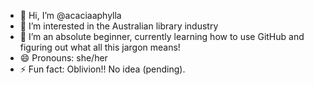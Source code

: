 - 👋 Hi, I’m @acaciaaphylla
- 👀 I’m interested in the Australian library industry 
- 🌱 I’m an absolute beginner, currently learning how to use GitHub and figuring out what all this jargon means! 
- 😄 Pronouns: she/her
- ⚡ Fun fact:  Oblivion!! No idea (pending). 
<!---
acaciaaphylla/acaciaaphylla is a ✨ special ✨ repository because its `README.md` (this file) appears on your GitHub profile.
You can click the Preview link to take a look at your changes.
--->
